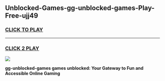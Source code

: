 
## Unblocked-Games-gg-unblocked-games-Play-Free-ujj49
<h3>
<a href="https://premium76.site?title=gg-unblocked-games&ref=17A">CLICK TO PLAY</a></h3>
<hr>

<h3>
<a href="https://premium76.site?title=gg-unblocked-games&ref=17A">CLICK 2 PLAY</a>
  
</h3>

<a href="https://premium76.site?title=gg-unblocked-games&ref=17A"><img src="https://clearcache.store/games.png"></a>


**gg-unblocked-games games unblocked: Your Gateway to Fun and Accessible Online Gaming**
